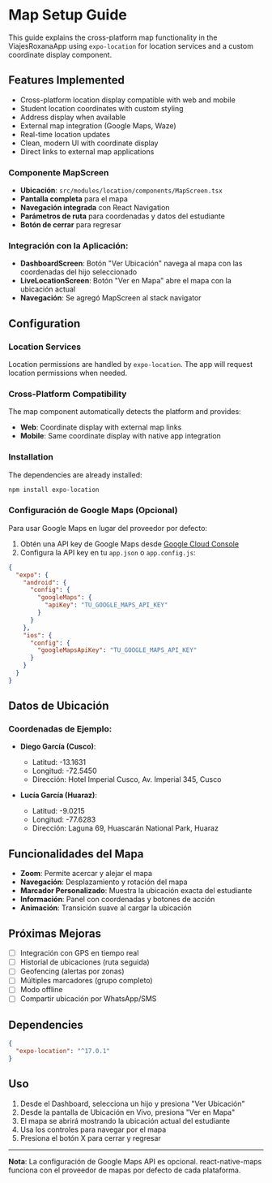 # Map Setup Guide

This guide explains the cross-platform map functionality in the ViajesRoxanaApp using `expo-location` for location services and a custom coordinate display component.

## Features Implemented

- Cross-platform location display compatible with web and mobile
- Student location coordinates with custom styling
- Address display when available
- External map integration (Google Maps, Waze)
- Real-time location updates
- Clean, modern UI with coordinate display
- Direct links to external map applications

### Componente MapScreen
- **Ubicación**: `src/modules/location/components/MapScreen.tsx`
- **Pantalla completa** para el mapa
- **Navegación integrada** con React Navigation
- **Parámetros de ruta** para coordenadas y datos del estudiante
- **Botón de cerrar** para regresar

### Integración con la Aplicación:

- **DashboardScreen**: Botón "Ver Ubicación" navega al mapa con las coordenadas del hijo seleccionado
- **LiveLocationScreen**: Botón "Ver en Mapa" abre el mapa con la ubicación actual
- **Navegación**: Se agregó MapScreen al stack navigator

## Configuration

### Location Services

Location permissions are handled by `expo-location`. The app will request location permissions when needed.

### Cross-Platform Compatibility

The map component automatically detects the platform and provides:
- **Web**: Coordinate display with external map links
- **Mobile**: Same coordinate display with native app integration

### Installation

The dependencies are already installed:
```bash
npm install expo-location
```

### Configuración de Google Maps (Opcional)

Para usar Google Maps en lugar del proveedor por defecto:

1. Obtén una API key de Google Maps desde [Google Cloud Console](https://console.cloud.google.com/)
2. Configura la API key en tu `app.json` o `app.config.js`:

```json
{
  "expo": {
    "android": {
      "config": {
        "googleMaps": {
          "apiKey": "TU_GOOGLE_MAPS_API_KEY"
        }
      }
    },
    "ios": {
      "config": {
        "googleMapsApiKey": "TU_GOOGLE_MAPS_API_KEY"
      }
    }
  }
}
```

## Datos de Ubicación

### Coordenadas de Ejemplo:

- **Diego García (Cusco)**: 
  - Latitud: -13.1631
  - Longitud: -72.5450
  - Dirección: Hotel Imperial Cusco, Av. Imperial 345, Cusco

- **Lucía García (Huaraz)**:
  - Latitud: -9.0215
  - Longitud: -77.6283
  - Dirección: Laguna 69, Huascarán National Park, Huaraz

## Funcionalidades del Mapa

- **Zoom**: Permite acercar y alejar el mapa
- **Navegación**: Desplazamiento y rotación del mapa
- **Marcador Personalizado**: Muestra la ubicación exacta del estudiante
- **Información**: Panel con coordenadas y botones de acción
- **Animación**: Transición suave al cargar la ubicación

## Próximas Mejoras

- [ ] Integración con GPS en tiempo real
- [ ] Historial de ubicaciones (ruta seguida)
- [ ] Geofencing (alertas por zonas)
- [ ] Múltiples marcadores (grupo completo)
- [ ] Modo offline
- [ ] Compartir ubicación por WhatsApp/SMS

## Dependencies

```json
{
  "expo-location": "^17.0.1"
}
```

## Uso

1. Desde el Dashboard, selecciona un hijo y presiona "Ver Ubicación"
2. Desde la pantalla de Ubicación en Vivo, presiona "Ver en Mapa"
3. El mapa se abrirá mostrando la ubicación actual del estudiante
4. Usa los controles para navegar por el mapa
5. Presiona el botón X para cerrar y regresar

---

**Nota**: La configuración de Google Maps API es opcional. react-native-maps funciona con el proveedor de mapas por defecto de cada plataforma.